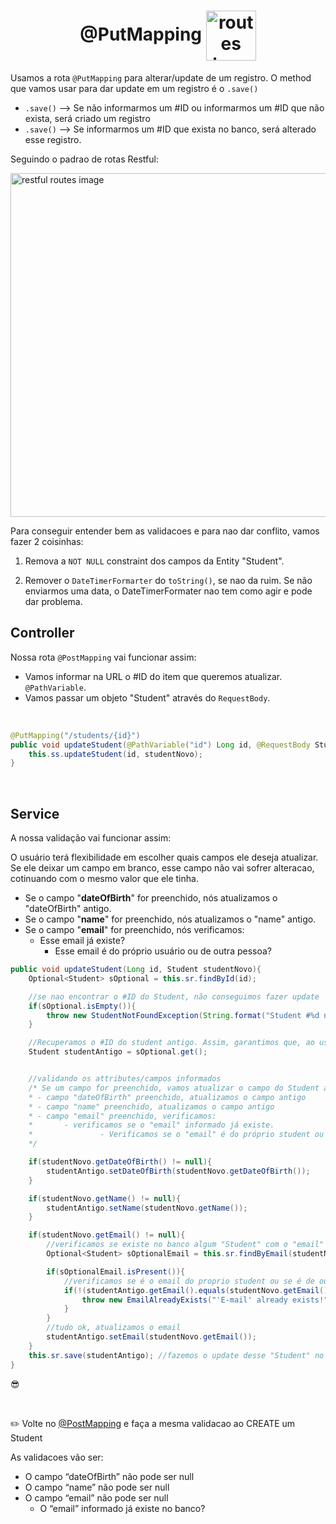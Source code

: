 <h1 align="center">
    @PutMapping
    <img src="https://cdn2.iconfinder.com/data/icons/top-search/128/_refresh_load_loading_sync_arrow_reload_restart-256.png" alt="routes icon" width="80px" align="center">
</h1>


Usamos a rota `@PutMapping` para alterar/update de um registro. O method que vamos usar para dar update em um registro é o `.save()`

- `.save()` --> Se não informarmos um #ID ou informarmos um #ID que não exista, será criado um registro
- `.save()` --> Se informarmos um #ID que exista no banco, será alterado esse registro.


Seguindo o padrao de rotas Restful:


<img src="https://encurtador.com.br/abxBK" alt="restful routes image" width="550px">


<br>

Para conseguir entender bem as validacoes e para nao dar conflito, vamos fazer 2 coisinhas:

1. Remova a `NOT NULL` constraint dos campos da Entity "Student".

2. Remover o `DateTimerFormarter` do `toString()`,  se nao da ruim. Se não enviarmos uma data, o DateTimerFormater nao tem como agir e pode dar problema.


## Controller

Nossa rota `@PostMapping` vai funcionar assim:

- Vamos informar na URL o #ID do item que queremos atualizar. `@PathVariable`.
- Vamos passar um objeto "Student" através do `RequestBody`.

<br>

```java
@PutMapping("/students/{id}")
public void updateStudent(@PathVariable("id") Long id, @RequestBody Student studentNovo){
    this.ss.updateStudent(id, studentNovo);
}
```


<br>

## Service

A nossa validação vai funcionar assim:

O usuário terá flexibilidade em escolher quais campos ele deseja atualizar. Se ele deixar um campo em branco, esse campo não vai sofrer alteracao, cotinuando com o mesmo valor que ele tinha.


- Se o campo "**dateOfBirth**" for preenchido, nós atualizamos o "dateOfBirth" antigo.
- Se o campo "**name**" for preenchido, nós atualizamos o "name" antigo.
- Se o campo "**email**" for preenchido, nós verificamos:
    - Esse email já existe?
        - Esse email é do próprio usuário ou de outra pessoa?



```java
public void updateStudent(Long id, Student studentNovo){
    Optional<Student> sOptional = this.sr.findById(id);

    //se nao encontrar o #ID do Student, não conseguimos fazer update
    if(sOptional.isEmpty()){
        throw new StudentNotFoundException(String.format("Student #%d not found",id));
    }

    //Recuperamos o #ID do student antigo. Assim, garantimos que, ao usar o .save(), vamos apenas alterar o registro e nao criar um novo
    Student studentAntigo = sOptional.get();


    //validando os attributes/campos informados
    /* Se um campo for preenchido, vamos atualizar o campo do Student antigo
    * - campo "dateOfBirth" preenchido, atualizamos o campo antigo
    * - campo "name" preenchido, atualizamos o campo antigo
    * - campo "email" preenchido, verificamos:
    *       - verificamos se o "email" informado já existe.
    *               - Verificamos se o "email" é do próprio student ou se é de outra pessoa
    */

    if(studentNovo.getDateOfBirth() != null){
        studentAntigo.setDateOfBirth(studentNovo.getDateOfBirth());
    }

    if(studentNovo.getName() != null){
        studentAntigo.setName(studentNovo.getName());
    }

    if(studentNovo.getEmail() != null){
        //verificamos se existe no banco algum "Student" com o "email" informado
        Optional<Student> sOptionalEmail = this.sr.findByEmail(studentNovo.getEmail());

        if(sOptionalEmail.isPresent()){
            //verificamos se é o email do proprio student ou se é de outro student
            if(!(studentAntigo.getEmail().equals(studentNovo.getEmail()))){ //se for "email" de outra pessoa
                throw new EmailAlreadyExists("'E-mail' already exists!");
            }
        }
        //tudo ok, atualizamos o email
        studentAntigo.setEmail(studentNovo.getEmail());
    }
    this.sr.save(studentAntigo); //fazemos o update desse "Student" no banco
}
```
😎


<br>

✏️ Volte no [@PostMapping](./9.@PostMapping.md) e faça a mesma validacao ao CREATE um Student

As validacoes vão ser:

- O campo “dateOfBirth” não pode ser null
- O campo “name” não pode ser null
- O campo “email” não pode ser null
    - O “email” informado já existe no banco?